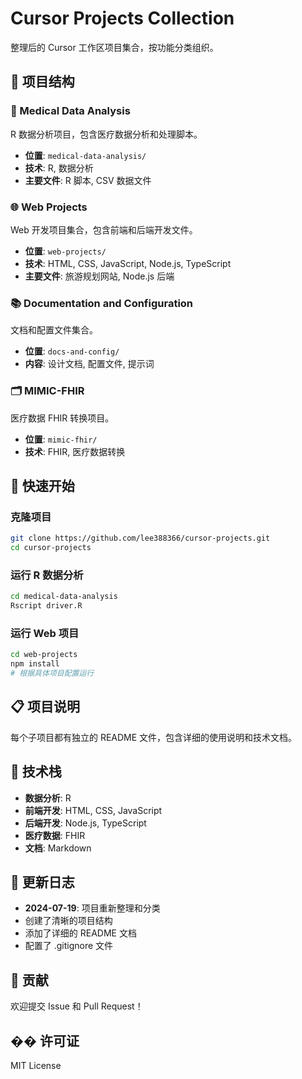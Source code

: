 # Cursor Projects Collection

整理后的 Cursor 工作区项目集合，按功能分类组织。

## 📁 项目结构

### 🏥 Medical Data Analysis
R 数据分析项目，包含医疗数据分析和处理脚本。
- **位置**: `medical-data-analysis/`
- **技术**: R, 数据分析
- **主要文件**: R 脚本, CSV 数据文件

### 🌐 Web Projects  
Web 开发项目集合，包含前端和后端开发文件。
- **位置**: `web-projects/`
- **技术**: HTML, CSS, JavaScript, Node.js, TypeScript
- **主要文件**: 旅游规划网站, Node.js 后端

### 📚 Documentation and Configuration
文档和配置文件集合。
- **位置**: `docs-and-config/`
- **内容**: 设计文档, 配置文件, 提示词

### 🗂️ MIMIC-FHIR
医疗数据 FHIR 转换项目。
- **位置**: `mimic-fhir/`
- **技术**: FHIR, 医疗数据转换

## 🚀 快速开始

### 克隆项目
```bash
git clone https://github.com/lee388366/cursor-projects.git
cd cursor-projects
```

### 运行 R 数据分析
```bash
cd medical-data-analysis
Rscript driver.R
```

### 运行 Web 项目
```bash
cd web-projects
npm install
# 根据具体项目配置运行
```

## 📋 项目说明

每个子项目都有独立的 README 文件，包含详细的使用说明和技术文档。

## 🔧 技术栈

- **数据分析**: R
- **前端开发**: HTML, CSS, JavaScript
- **后端开发**: Node.js, TypeScript
- **医疗数据**: FHIR
- **文档**: Markdown

## 📝 更新日志

- **2024-07-19**: 项目重新整理和分类
- 创建了清晰的项目结构
- 添加了详细的 README 文档
- 配置了 .gitignore 文件

## 🤝 贡献

欢迎提交 Issue 和 Pull Request！

## �� 许可证

MIT License 